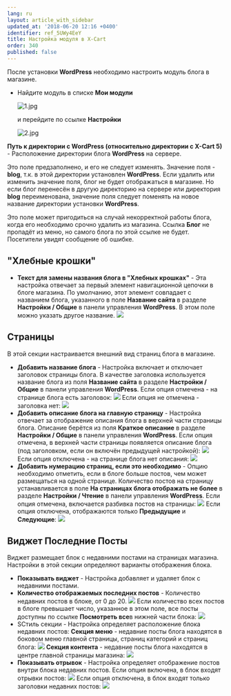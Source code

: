 ```yaml
---
lang: ru
layout: article_with_sidebar
updated_at: '2018-06-20 12:16 +0400'
identifier: ref_5UWy4EeY
title: Настройка модуля в X-Cart
order: 340
published: false
---
```

После установки **WordPress** необходимо настроить модуль блога в магазине.

*   Найдите модуль в списке **Мои модули** 

    ![1.jpg]({{site.baseurl}}/attachments/ref_5UWy4EeY/1.jpg)
    
    и перейдите по ссылке **Настройки**
    
    ![2.jpg]({{site.baseurl}}/attachments/ref_5UWy4EeY/2.jpg)
    

**Путь к директории с WordPress (относительно директории с X-Cart 5)**  - Расположение директории блога **WordPress** на сервере.

Это поле предзаполнено, и его не следует изменять. Значение поля - **blog**, т.к. в этой директории установлен **WordPress**. Если удалить или изменить значение поля, блог не будет отображаться в магазине. Но если блог перенесён в другую директорию на сервере или директория **blog** переименована, значение поля следует поменять на новое название директории установки **WordPress**. 

Это поле может пригодиться на случай некорректной работы блога, когда его необходимо срочно удалить из магазина. Ссылка **Блог** не пропадёт из меню, но самого блога по этой ссылке не будет. Посетители увидят сообщение об ошибке.

## "Хлебные крошки"

*   **Текст для замены названия блога в "Хлебных крошках"** - Эта настройка отвечает за первый элемент навигационной цепочки в блоге магазина. По умолчанию, этот элемент совпадает с названием блога, указанного в поле **Название сайта** в разделе **Настройки / Общие** в панели управления **WordPress**. В этом поле можно указать другое название.
    ![]({{site.baseurl}}/attachments/7505612/7602800.png)

## Страницы

В этой секции настраивается внешний вид страниц блога в магазине.

*   **Добавить название блога** - Настройка включает и отключает заголовок страницы блога. В качестве заголовка используется название блога из поля **Название сайта** в разделе **Настройки / Общие** в панели управления **WordPress**. Если опция отмечена - на странице блога есть заголовок:
    ![]({{site.baseurl}}/attachments/7505612/7602795.png)
    Если опция не отмечена - заголовка нет:
    ![]({{site.baseurl}}/attachments/7505612/7602796.png)
*   **Добавить описание блога на главную страницу** - Настройка отвечает за отображение описания блога в верхней части страницы блога. Описание берётся из поля **Краткое описание** в разделе **Настройки / Общие** в панели управления **WordPress**. Если опция отмечена, в верхней части страницы появляется описание блога (под заголовком, если он включён предыдущей настройкой):
    ![]({{site.baseurl}}/attachments/7505612/7602798.png)
    Если опция отключена - на странице блога нет описания:
    ![]({{site.baseurl}}/attachments/7505612/7602799.png)
*   **Добавить нумерацию страниц, если это необходимо** - Опцию необходимо отметить, если в блоге больше постов, чем может размещаться на одной странице. Количество постов на страницу устанавливается в поле **На страницах блога отображать не более** в разделе **Настройки / Чтение** в панели управления **WordPress**. Если опция отмечена, включается разбивка постов на страницы:
    ![]({{site.baseurl}}/attachments/7505612/7602801.png)
    Если опция отключена, отображаются только **Предыдущие** и **Следующие**:
    ![]({{site.baseurl}}/attachments/7505612/7602802.png)

## Виджет Последние Посты

Виджет размещает блок с недавними постами на страницах магазина. Настройки в этой секции определяют варианты отображения блока.

*   **Показывать виджет** - Настройка добавляет и удаляет блок с недавними постами.
*   **Количество отображаемых последних постов** - Количество недавних постов в блоке, от 0 до 20.
    ![]({{site.baseurl}}/attachments/7505612/7602806.png)
    Если количество всех постов в блоге превышает число, указанное в этом поле, все посты доступны по ссылке **Посмотреть все**в нижней части блока:
    ![]({{site.baseurl}}/attachments/7505612/7602807.png)
*   SСтиль секции - Настройка определяет расположение блока недавних постов: **Секция меню** - недавние посты блога находятся в боковом меню главной страницы, страниц категорий и страниц блога: 
    ![]({{site.baseurl}}/attachments/7505612/7602803.png)
    **Секция контента** - недавние посты блога находятся в центре главной страницы магазина:
    ![]({{site.baseurl}}/attachments/7505612/7602804.png)
*   **Показывать отрывок** - Настройка определяет отображение постов внутри блока недавних постов. Если опция включена, в блок входят отрывки постов:
    ![]({{site.baseurl}}/attachments/7505612/7602809.png)
     Если опция отключена, в блок входят только заголовки недавних постов:
    ![]({{site.baseurl}}/attachments/7505612/7602808.png)

